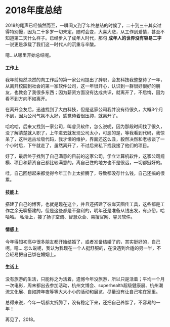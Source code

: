 # 2018年度总结

2018的尾声已经悄然而至，一瞬间又到了年终总结的时候了，二十到三十其实过得特别慢，因为二十多岁一切未定，随时会变，大喜大悲，从工作到爱情，甚至不知道第二天什么样子。已经步入了成年人时代，那句 **成年人的世界没有容易二字** 一说更是承载了我们这一时代人的沉重与辛酸。

嗯...从哪里开始总结呢。

#### 工作上

我年前毅然决然的向工作后的第一家公司提出了辞职，会友科技我整整待了一年，从离开校园到社会的第一家软件公司，这一年很开心，认识到一群很好很好的朋友，也教会了我很多东西；因为薪资方面没有达成共识，就离开了，不后悔，因为看不到方向不如离开。

在离开会友后，迅速找到了大白科技，但是这家公司我并没有待很久，大概3个月不到，因为公司气氛不太好，感觉待着很压抑，就离开了。

哈哈哈，后来又找到一家公司，叫睿贝软件，怎么说呢，因为那段时间找了很久，没了解清楚就入职了，上午进去就发现公司太小，可恶的是，等我看到代码，我惊呆了，这种远古垃圾代码，我才懒的维护，界面还这么丑，毅然决然和老板谈了一个小时后，下午就走了，虽然离开了，不过后来私下找我接了他们的项目。

好了，最后终于找到了自己满意的目前的这家公司，孚立计算机软件，这家公司规模、项目和薪资自己都比较满意的，离自己住的地方也不是很远，一切都挺好的。

哇，自己回想起来都觉得今年工作上太折腾了，导致都没存什么钱，自己还搞的很累。

#### 技能上

搭建了自己的博客，也就是现在这个，并且还搭建了彼岸天图传工具，这些都是工作之余无聊搭建的，但是这些都是不盈利的，明年还是准备从钱出发，有点俗，哈哈哈。
私活上，接了扬子空调、智慧众合、易搜官网、睿贝软件。

#### 情感上

今年得知初高中很多朋友都开始结婚了，或者准备结婚了的，其实挺好的，自己呢，嗯....怎么说呢，我认为我现在一个人挺舒服的，在没遇到合适的另一半，不会轻易把自己绑在婚姻上。

#### 生活上

没有旅游的生活，只能称之为活着，遗憾今年没旅游，所以只是活着；平均一个月一次电影，周末都出去参加活动，杭州文博会、superhealth超级健康展、杭州潮流文化展、自如跨年夜等等大大小小的活动和展览，尽量没有让自己宅在家里。

总得来说，今年一切都太折腾了，没有稳定下来，还把自己养胖了，不容易的一年！

再见了，2018。